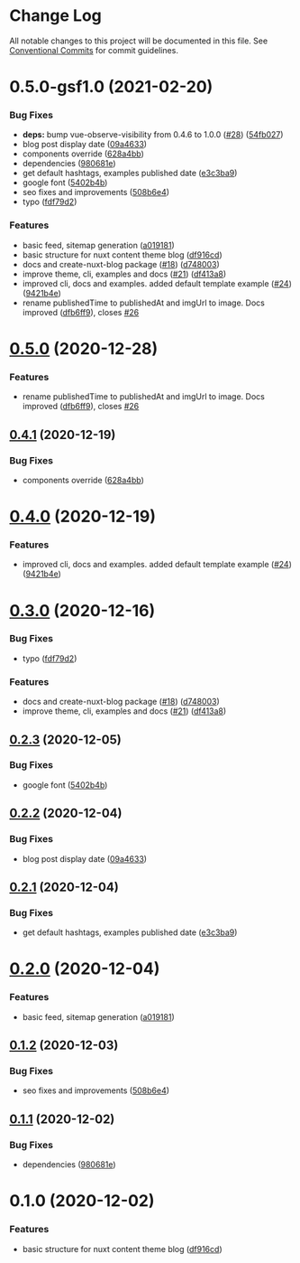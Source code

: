 # Change Log

All notable changes to this project will be documented in this file.
See [Conventional Commits](https://conventionalcommits.org) for commit guidelines.

# 0.5.0-gsf1.0 (2021-02-20)


### Bug Fixes

* **deps:** bump vue-observe-visibility from 0.4.6 to 1.0.0 ([#28](https://github.com/ArsalaBangash/nuxt-content-theme-blog/issues/28)) ([54fb027](https://github.com/ArsalaBangash/nuxt-content-theme-blog/commit/54fb02707736503b6789270c97c69af8d27d779a))
* blog post display date ([09a4633](https://github.com/ArsalaBangash/nuxt-content-theme-blog/commit/09a4633dbe9ee367bd698eab3ebf6dfce7455b9c))
* components override ([628a4bb](https://github.com/ArsalaBangash/nuxt-content-theme-blog/commit/628a4bb2da7e52b7facf1962814b939b48886177))
* dependencies ([980681e](https://github.com/ArsalaBangash/nuxt-content-theme-blog/commit/980681eb7c5489642ba3008d22f0efa0cf712f30))
* get default hashtags, examples published date ([e3c3ba9](https://github.com/ArsalaBangash/nuxt-content-theme-blog/commit/e3c3ba98ee4ffe760429ac7c19289868107e69cf))
* google font ([5402b4b](https://github.com/ArsalaBangash/nuxt-content-theme-blog/commit/5402b4b37d42345a9d809b80490291610815234b))
* seo fixes and improvements ([508b6e4](https://github.com/ArsalaBangash/nuxt-content-theme-blog/commit/508b6e46a49a5ae655991161325bef3ad9ea935d))
* typo ([fdf79d2](https://github.com/ArsalaBangash/nuxt-content-theme-blog/commit/fdf79d25021f342d52bf1d3e0ad4f578ca7bf1e6))


### Features

* basic feed, sitemap generation ([a019181](https://github.com/ArsalaBangash/nuxt-content-theme-blog/commit/a019181aae6e7b727a127db42bb1cfe19acff3d5))
* basic structure for nuxt content theme blog ([df916cd](https://github.com/ArsalaBangash/nuxt-content-theme-blog/commit/df916cde7cd5d404a64ae572b366f72daf22e873))
* docs and create-nuxt-blog package ([#18](https://github.com/ArsalaBangash/nuxt-content-theme-blog/issues/18)) ([d748003](https://github.com/ArsalaBangash/nuxt-content-theme-blog/commit/d748003236ace2e129349234aa3a80dee635ec38))
* improve theme, cli, examples and docs ([#21](https://github.com/ArsalaBangash/nuxt-content-theme-blog/issues/21)) ([df413a8](https://github.com/ArsalaBangash/nuxt-content-theme-blog/commit/df413a8d0b7c0e543202009e5252914f5aee03aa))
* improved cli, docs and examples. added default template example ([#24](https://github.com/ArsalaBangash/nuxt-content-theme-blog/issues/24)) ([9421b4e](https://github.com/ArsalaBangash/nuxt-content-theme-blog/commit/9421b4ed44ce802822f5dee6de2a2a6d83ec1f57))
* rename publishedTime to publishedAt and imgUrl to image. Docs improved ([dfb6ff9](https://github.com/ArsalaBangash/nuxt-content-theme-blog/commit/dfb6ff946ccbb03d6391d8b7cb52aa30cb169b4a)), closes [#26](https://github.com/ArsalaBangash/nuxt-content-theme-blog/issues/26)





# [0.5.0](https://github.com/jsilva-pt/nuxt-content-theme-blog/compare/@jsilva-pt/nuxt-content-theme-blog@0.4.1...@jsilva-pt/nuxt-content-theme-blog@0.5.0) (2020-12-28)


### Features

* rename publishedTime to publishedAt and imgUrl to image. Docs improved ([dfb6ff9](https://github.com/jsilva-pt/nuxt-content-theme-blog/commit/dfb6ff946ccbb03d6391d8b7cb52aa30cb169b4a)), closes [#26](https://github.com/jsilva-pt/nuxt-content-theme-blog/issues/26)





## [0.4.1](https://github.com/jsilva-pt/nuxt-content-theme-blog/compare/@jsilva-pt/nuxt-content-theme-blog@0.4.0...@jsilva-pt/nuxt-content-theme-blog@0.4.1) (2020-12-19)


### Bug Fixes

* components override ([628a4bb](https://github.com/jsilva-pt/nuxt-content-theme-blog/commit/628a4bb2da7e52b7facf1962814b939b48886177))





# [0.4.0](https://github.com/jsilva-pt/nuxt-content-theme-blog/compare/@jsilva-pt/nuxt-content-theme-blog@0.3.0...@jsilva-pt/nuxt-content-theme-blog@0.4.0) (2020-12-19)


### Features

* improved cli, docs and examples. added default template example ([#24](https://github.com/jsilva-pt/nuxt-content-theme-blog/issues/24)) ([9421b4e](https://github.com/jsilva-pt/nuxt-content-theme-blog/commit/9421b4ed44ce802822f5dee6de2a2a6d83ec1f57))





# [0.3.0](https://github.com/jsilva-pt/nuxt-content-theme-blog/compare/@jsilva-pt/nuxt-content-theme-blog@0.2.3...@jsilva-pt/nuxt-content-theme-blog@0.3.0) (2020-12-16)


### Bug Fixes

* typo ([fdf79d2](https://github.com/jsilva-pt/nuxt-content-theme-blog/commit/fdf79d25021f342d52bf1d3e0ad4f578ca7bf1e6))


### Features

* docs and create-nuxt-blog package ([#18](https://github.com/jsilva-pt/nuxt-content-theme-blog/issues/18)) ([d748003](https://github.com/jsilva-pt/nuxt-content-theme-blog/commit/d748003236ace2e129349234aa3a80dee635ec38))
* improve theme, cli, examples and docs ([#21](https://github.com/jsilva-pt/nuxt-content-theme-blog/issues/21)) ([df413a8](https://github.com/jsilva-pt/nuxt-content-theme-blog/commit/df413a8d0b7c0e543202009e5252914f5aee03aa))





## [0.2.3](https://github.com/jsilva-pt/nuxt-content-theme-blog/compare/@jsilva-pt/nuxt-content-theme-blog@0.2.2...@jsilva-pt/nuxt-content-theme-blog@0.2.3) (2020-12-05)


### Bug Fixes

* google font ([5402b4b](https://github.com/jsilva-pt/nuxt-content-theme-blog/commit/5402b4b37d42345a9d809b80490291610815234b))





## [0.2.2](https://github.com/jsilva-pt/nuxt-content-theme-blog/compare/@jsilva-pt/nuxt-content-theme-blog@0.2.1...@jsilva-pt/nuxt-content-theme-blog@0.2.2) (2020-12-04)


### Bug Fixes

* blog post display date ([09a4633](https://github.com/jsilva-pt/nuxt-content-theme-blog/commit/09a4633dbe9ee367bd698eab3ebf6dfce7455b9c))





## [0.2.1](https://github.com/jsilva-pt/nuxt-content-theme-blog/compare/@jsilva-pt/nuxt-content-theme-blog@0.2.0...@jsilva-pt/nuxt-content-theme-blog@0.2.1) (2020-12-04)


### Bug Fixes

* get default hashtags, examples published date ([e3c3ba9](https://github.com/jsilva-pt/nuxt-content-theme-blog/commit/e3c3ba98ee4ffe760429ac7c19289868107e69cf))





# [0.2.0](https://github.com/jsilva-pt/nuxt-content-theme-blog/compare/@jsilva-pt/nuxt-content-theme-blog@0.1.2...@jsilva-pt/nuxt-content-theme-blog@0.2.0) (2020-12-04)


### Features

* basic feed, sitemap generation ([a019181](https://github.com/jsilva-pt/nuxt-content-theme-blog/commit/a019181aae6e7b727a127db42bb1cfe19acff3d5))





## [0.1.2](https://github.com/jsilva-pt/nuxt-content-theme-blog/compare/@jsilva-pt/nuxt-content-theme-blog@0.1.1...@jsilva-pt/nuxt-content-theme-blog@0.1.2) (2020-12-03)


### Bug Fixes

* seo fixes and improvements ([508b6e4](https://github.com/jsilva-pt/nuxt-content-theme-blog/commit/508b6e46a49a5ae655991161325bef3ad9ea935d))





## [0.1.1](https://github.com/jsilva-pt/nuxt-content-theme-blog/compare/@jsilva-pt/nuxt-content-theme-blog@0.1.0...@jsilva-pt/nuxt-content-theme-blog@0.1.1) (2020-12-02)


### Bug Fixes

* dependencies ([980681e](https://github.com/jsilva-pt/nuxt-content-theme-blog/commit/980681eb7c5489642ba3008d22f0efa0cf712f30))





# 0.1.0 (2020-12-02)


### Features

* basic structure for nuxt content theme blog ([df916cd](https://github.com/jsilva-pt/nuxt-content-theme-blog/commit/df916cde7cd5d404a64ae572b366f72daf22e873))
